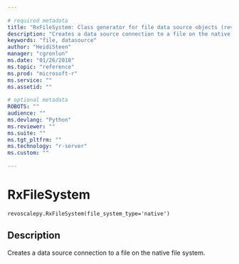 ```yaml
--- 
 
# required metadata 
title: "RxFileSystem: Class generator for file data source objects (revoscalepy)" 
description: "Creates a data source connection to a file on the native file system." 
keywords: "file, datasource" 
author: "HeidiSteen" 
manager: "cgronlun" 
ms.date: "01/26/2018" 
ms.topic: "reference" 
ms.prod: "microsoft-r" 
ms.service: "" 
ms.assetid: "" 
 
# optional metadata 
ROBOTS: "" 
audience: "" 
ms.devlang: "Python" 
ms.reviewer: "" 
ms.suite: "" 
ms.tgt_pltfrm: "" 
ms.technology: "r-server" 
ms.custom: "" 
 
---
```


# RxFileSystem


 



```
revoscalepy.RxFileSystem(file_system_type='native')
```





## Description

Creates a data source connection to a file on the native file system.
